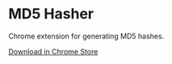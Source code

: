 MD5 Hasher
==========

Chrome extension for generating MD5 hashes.

[Download in Chrome Store](https://chrome.google.com/webstore/detail/md5-hasher/ldplaklajjkpglgpnpheelffkmfednkj)
